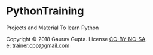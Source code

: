 # PythonTraining
Projects and Material To learn Python

Copyright &copy; 2018 Gaurav Gupta. License [CC-BY-NC-SA](https://creativecommons.org/licenses/by-nc-nd/4.0/legalcode).  
e: trainer.cpp@gmail.com
